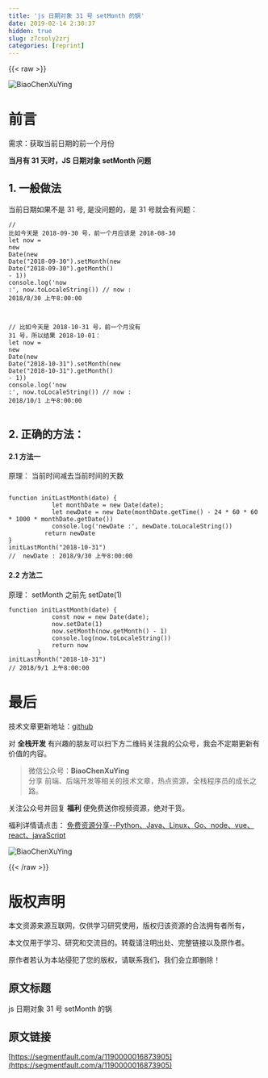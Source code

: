 ```yaml
---
title: 'js 日期对象 31 号 setMonth 的锅' 
date: 2019-02-14 2:30:37
hidden: true
slug: z7csoly2zrj
categories: [reprint]
---
```


{{< raw >}}

                    
<p><span class="img-wrap"><img data-src="/img/remote/1460000016873908" src="https://static.alili.tech/img/remote/1460000016873908" alt="BiaoChenXuYing" title="BiaoChenXuYing" style="cursor: pointer; display: inline;"></span></p>
<h1 id="articleHeader0">前言</h1>
<p>需求：获取当前日期的前一个月份</p>
<p><strong>当月有 31 天时，JS 日期对象 setMonth 问题</strong></p>
<h2 id="articleHeader1">1. 一般做法</h2>
<p>当前日期如果不是 31 号, 是没问题的，是 31 号就会有问题：</p>
<div class="widget-codetool" style="display:none;">
      <div class="widget-codetool--inner">
      <span class="selectCode code-tool" data-toggle="tooltip" data-placement="top" title="" data-original-title="全选"></span>
      <span type="button" class="copyCode code-tool" data-toggle="tooltip" data-placement="top" data-clipboard-text="// 比如今天是 2018-09-30 号，前一个月应该是 2018-08-30 
let now = new Date(new Date(&quot;2018-09-30&quot;).setMonth(new Date(&quot;2018-09-30&quot;).getMonth() - 1))
console.log('now :', now.toLocaleString())
// now : 2018/8/30 上午8:00:00

// 比如今天是 2018-10-31 号，前一个月没有 31 号，所以结果 2018-10-01：
let now = new Date(new Date(&quot;2018-10-31&quot;).setMonth(new Date(&quot;2018-10-31&quot;).getMonth() - 1))
console.log('now :', now.toLocaleString())
// now : 2018/10/1 上午8:00:00" title="" data-original-title="复制"></span>
      <span type="button" class="saveToNote code-tool" data-toggle="tooltip" data-placement="top" title="" data-original-title="放进笔记"></span>
      </div>
      </div><pre class="hljs javascript"><code><span class="hljs-comment">// 比如今天是 2018-09-30 号，前一个月应该是 2018-08-30 </span>
<span class="hljs-keyword">let</span> now = <span class="hljs-keyword">new</span> <span class="hljs-built_in">Date</span>(<span class="hljs-keyword">new</span> <span class="hljs-built_in">Date</span>(<span class="hljs-string">"2018-09-30"</span>).setMonth(<span class="hljs-keyword">new</span> <span class="hljs-built_in">Date</span>(<span class="hljs-string">"2018-09-30"</span>).getMonth() - <span class="hljs-number">1</span>))
<span class="hljs-built_in">console</span>.log(<span class="hljs-string">'now :'</span>, now.toLocaleString())
<span class="hljs-comment">// now : 2018/8/30 上午8:00:00</span>

<span class="hljs-comment">// 比如今天是 2018-10-31 号，前一个月没有 31 号，所以结果 2018-10-01：</span>
<span class="hljs-keyword">let</span> now = <span class="hljs-keyword">new</span> <span class="hljs-built_in">Date</span>(<span class="hljs-keyword">new</span> <span class="hljs-built_in">Date</span>(<span class="hljs-string">"2018-10-31"</span>).setMonth(<span class="hljs-keyword">new</span> <span class="hljs-built_in">Date</span>(<span class="hljs-string">"2018-10-31"</span>).getMonth() - <span class="hljs-number">1</span>))
<span class="hljs-built_in">console</span>.log(<span class="hljs-string">'now :'</span>, now.toLocaleString())
<span class="hljs-comment">// now : 2018/10/1 上午8:00:00</span></code></pre>
<h2 id="articleHeader2">2. 正确的方法：</h2>
<h4>2.1 方法一</h4>
<p>原理： 当前时间减去当前时间的天数</p>
<div class="widget-codetool" style="display:none;">
      <div class="widget-codetool--inner">
      <span class="selectCode code-tool" data-toggle="tooltip" data-placement="top" title="" data-original-title="全选"></span>
      <span type="button" class="copyCode code-tool" data-toggle="tooltip" data-placement="top" data-clipboard-text="
function initLastMonth(date) {
            let monthDate = new Date(date);
            let newDate = new Date(monthDate.getTime() - 24 * 60 * 60 * 1000 * monthDate.getDate())
            console.log('newDate :', newDate.toLocaleString())
          return newDate
}
initLastMonth(&quot;2018-10-31&quot;)
//  newDate : 2018/9/30 上午8:00:00" title="" data-original-title="复制"></span>
      <span type="button" class="saveToNote code-tool" data-toggle="tooltip" data-placement="top" title="" data-original-title="放进笔记"></span>
      </div>
      </div><pre class="hljs haxe"><code>
<span class="hljs-function"><span class="hljs-keyword">function</span> <span class="hljs-title">initLastMonth</span></span>(date) {
            let monthDate = <span class="hljs-keyword">new</span> <span class="hljs-type">Date</span>(date);
            let <span class="hljs-keyword">new</span><span class="hljs-type">Date</span> = <span class="hljs-keyword">new</span> <span class="hljs-type">Date</span>(monthDate.getTime() - <span class="hljs-number">24</span> * <span class="hljs-number">60</span> * <span class="hljs-number">60</span> * <span class="hljs-number">1000</span> * monthDate.getDate())
            console.log(<span class="hljs-string">'newDate :'</span>, <span class="hljs-keyword">new</span><span class="hljs-type">Date</span>.toLocaleString())
          <span class="hljs-keyword">return</span> <span class="hljs-keyword">new</span><span class="hljs-type">Date</span>
}
initLastMonth(<span class="hljs-string">"2018-10-31"</span>)
<span class="hljs-comment">//  newDate : 2018/9/30 上午8:00:00</span></code></pre>
<h4>2.2 方法二</h4>
<p>原理： setMonth 之前先 setDate(1)</p>
<div class="widget-codetool" style="display:none;">
      <div class="widget-codetool--inner">
      <span class="selectCode code-tool" data-toggle="tooltip" data-placement="top" title="" data-original-title="全选"></span>
      <span type="button" class="copyCode code-tool" data-toggle="tooltip" data-placement="top" data-clipboard-text="function initLastMonth(date) {
            const now = new Date(date);
            now.setDate(1)
            now.setMonth(now.getMonth() - 1)
            console.log(now.toLocaleString()) 
            return now
        }
initLastMonth(&quot;2018-10-31&quot;)
// 2018/9/1 上午8:00:00" title="" data-original-title="复制"></span>
      <span type="button" class="saveToNote code-tool" data-toggle="tooltip" data-placement="top" title="" data-original-title="放进笔记"></span>
      </div>
      </div><pre class="hljs qml"><code><span class="hljs-function"><span class="hljs-keyword">function</span> <span class="hljs-title">initLastMonth</span>(<span class="hljs-params">date</span>) </span>{
            <span class="hljs-keyword">const</span> now = <span class="hljs-keyword">new</span> <span class="hljs-built_in">Date</span>(<span class="hljs-built_in">date</span>);
            now.setDate(<span class="hljs-number">1</span>)
            now.setMonth(now.getMonth() - <span class="hljs-number">1</span>)
            <span class="hljs-built_in">console</span>.log(now.toLocaleString()) 
            <span class="hljs-keyword">return</span> now
        }
initLastMonth(<span class="hljs-string">"2018-10-31"</span>)
<span class="hljs-comment">// 2018/9/1 上午8:00:00</span></code></pre>
<h1 id="articleHeader3">最后</h1>
<p>技术文章更新地址：<a href="https://github.com/biaochenxuying/blog" rel="nofollow noreferrer" target="_blank">github</a></p>
<p>对 <strong>全栈开发</strong> 有兴趣的朋友可以扫下方二维码关注我的公众号，我会不定期更新有价值的内容。</p>
<blockquote>微信公众号：<strong>BiaoChenXuYing</strong><br>分享 前端、后端开发等相关的技术文章，热点资源，全栈程序员的成长之路。</blockquote>
<p>关注公众号并回复 <strong>福利</strong> 便免费送你视频资源，绝对干货。</p>
<p>福利详情请点击：  <a href="https://mp.weixin.qq.com/s?__biz=MzA4MDU1MDExMg==&amp;mid=2247483711&amp;idx=1&amp;sn=1ffb576159805e92fc57f5f1120fce3a&amp;chksm=9fa3c0b0a8d449a664f36f6fdd017ac7da71b6a71c90261b06b4ea69b42359255f02d0ffe7b3&amp;token=1560489745&amp;lang=zh_CN#rd" rel="nofollow noreferrer" target="_blank">免费资源分享--Python、Java、Linux、Go、node、vue、react、javaScript</a></p>
<p><span class="img-wrap"><img data-src="/img/remote/1460000016505245" src="https://static.alili.tech/img/remote/1460000016505245" alt="BiaoChenXuYing" title="BiaoChenXuYing" style="cursor: pointer; display: inline;"></span></p>

                
{{< /raw >}}

# 版权声明
本文资源来源互联网，仅供学习研究使用，版权归该资源的合法拥有者所有，

本文仅用于学习、研究和交流目的。转载请注明出处、完整链接以及原作者。

原作者若认为本站侵犯了您的版权，请联系我们，我们会立即删除！

## 原文标题
js 日期对象 31 号 setMonth 的锅

## 原文链接
[https://segmentfault.com/a/1190000016873905](https://segmentfault.com/a/1190000016873905)

